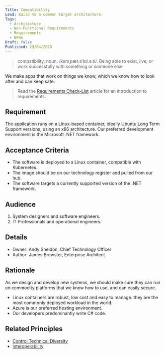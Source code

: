 ```yaml
---
Title: Compatibility
Lead: Build to a common target architecture.
Tags:
  - Architecture
  - Non-Functional Requirements
  - Requirements
  - NFRs
Draft: false
Published: 23/04/2023
---
```

> compatibility, noun, /kəmˌpæt.əˈbɪl.ə.ti/. Being able to exist, live, or work successfully with something or someone else

We make apps that work on things we know, which we know how to look after and can keep safe.

> Read the [Requirements Check-List](xref:requirements-checklist) article for an introduction to requirements.

## Requirement

The application runs on a Linux-based container, ideally Ubuntu Long Term Support versions, using an x86 architecture. Our preferred development environment is the Microsoft .NET framework.

## Acceptance Criteria

* The software is deployed to a Linux container, compatible with Kubernetes.
* The image should be on our technology register and pulled from our hub.
* The software targets a currently supported version of the .NET framework.

## Audience

  1. System designers and software engineers.
  2. IT Professionals and operational engineers.

## Details

* Owner: Andy Sheldon, Chief Technology Officer
* Author: James Brewster, Enterprise Architect

## Rationale

As we design and develop new systems, we should make sure they can run on commodity platforms that we know how to use, and can easily secure.

* Linux containers are robust, low cost and easy to manage. they are the most commonly deployed workload in the world.
* Azure is our preferred hosting environment.
* Our developers predominantly write C# code.

## Related Principles

* [Control Technical Diversity](xref:control-technical-diversity)
* [Interoperability](xref:interoperability)
